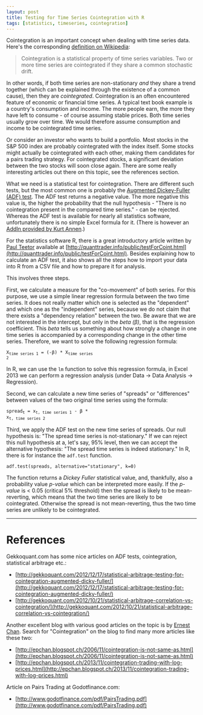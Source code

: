 ```yaml
---
layout: post
title: Testing for Time Series Cointegration with R
tags: [statistics, timeseries, cointegration]
---
```

Cointegration is an important concept when dealing with time series data. Here's the corresponding [definition on Wikipedia](http://en.wikipedia.org/wiki/Cointegration):

<blockquote>Cointegration is a statistical property of time series variables. Two or more time series are cointegrated if they share a common stochastic drift.</blockquote><!--more-->

In other words, if both time series are non-stationary _and_ they share a trend together (which can be explained through the existence of a common cause), then they are _cointegrated_. Cointegration is an often encountered feature of economic or financial time series. A typical text book example is a country's consumption and income. The more people earn, the more they have left to consume - of course assuming stable prices. Both time series usually grow over time. We would therefore assume consumption and income to be cointegrated time series.

Or consider an investor who wants to build a portfolio. Most stocks in the S&P 500 index are probably cointegrated with the index itself. Some stocks might actually be cointegrated with each other, making them candidates for a pairs trading strategy. For cointegrated stocks, a significant deviation between the two stocks will soon close again. There are some really interesting articles out there on this topic, see the references section.

What we need is a statistical test for cointegration. There are different such tests, but the most common one is probably the [Augmented Dickey-Fuller (ADF) test](http://en.wikipedia.org/wiki/Augmented_Dickey%E2%80%93Fuller_test). The ADF test returns a negative value. The more negative this value is, the higher the probability that the null hypothesis - "There is no cointegration present in the compared time series." - can be rejected. Whereas the ADF test is available for nearly all statistics software, unfortunately there is no simple Excel formula for it. (There is however an [AddIn provided by Kurt Annen](http://www.web-reg.de/adf_addin.html).)

For the statistics software R, there is a great introductory article written by [Paul Teetor](http://quanttrader.info/public/) available at [http://quanttrader.info/public/testForCoint.html](http://quanttrader.info/public/testForCoint.html). Besides explaining how to calculate an ADF test, it also shows all the steps how to import your data into R from a CSV file and how to prepare it for analysis.

This involves three steps.

First, we calculate a measure for the "co-movement" of both series. For this purpose, we use a simple linear regression formula between the two time series. It does not really matter which one is selected as the "dependent" and which one as the "independent" series, because we do not claim that there exists a "dependency relation" between the two. Be aware that we are not interested in the intercept, but only in the _beta (&beta;)_, that is the regression coefficient. This _beta_ tells us something about how strongly a change in one time series is accompanied by a corresponding change in the other time series. Therefore, we want to solve the following regression formula:

<code>X<sub>time series 1</sub> = (-&beta;) * X<sub>time series 2</sub></code>

In R, we can use the <code>lm</code> function to solve this regression formula, in Excel 2013 we can perform a regression analysis (under Data -> Data Analysis -> Regression).

Second, we can calculate a new time series of "spreads" or "differences" between values of the two original time series using the formula:

<code>spread<sub>t</sub> = x<sub>t, time series 1</sub> - &beta; * x<sub>t, time series 2</sub></code>

Third, we apply the ADF test on the new time series of spreads. Our null hypothesis is: "The spread time series is not-stationary." If we can reject this null hypothesis at a, let's say, 95% level, then we can accept the alternative hypothesis: "The spread time series is indeed stationary." In R, there is for instance the <code>adf.test</code> function.

<code>adf.test(spreads, alternative="stationary", k=0)</code>

The function returns a _Dickey Fuller_ statistical value, and, thankfully, also a probability value _p-value_ which can be interpreted more easily. If the _p-value_ is < 0.05 (critical 5% threshold) then the spread is likely to be mean-reverting, which means that the two time series are likely to be cointegrated. Otherwise the spread is not mean-reverting, thus the two time series are unlikely to be cointegrated.

----

# References

Gekkoquant.com has some nice articles on ADF tests, cointegration, statistical arbitrage etc.:

* [http://gekkoquant.com/2012/12/17/statistical-arbitrage-testing-for-cointegration-augmented-dicky-fuller/](http://gekkoquant.com/2012/12/17/statistical-arbitrage-testing-for-cointegration-augmented-dicky-fuller/)
* [http://gekkoquant.com/2012/10/21/statistical-arbitrage-correlation-vs-cointegration/](http://gekkoquant.com/2012/10/21/statistical-arbitrage-correlation-vs-cointegration/)

Another excellent blog with various good articles on the topic is by [Ernest Chan](http://epchan.blogspot.ch). Search for "Cointegration" on the blog to find many more articles like these two:

* [http://epchan.blogspot.ch/2006/11/cointegration-is-not-same-as.html](http://epchan.blogspot.ch/2006/11/cointegration-is-not-same-as.html)
* [http://epchan.blogspot.ch/2013/11/cointegration-trading-with-log-prices.html](http://epchan.blogspot.ch/2013/11/cointegration-trading-with-log-prices.html)

Article on Pairs Trading at Godotfinance.com:

* [http://www.godotfinance.com/pdf/PairsTrading.pdf](http://www.godotfinance.com/pdf/PairsTrading.pdf)


